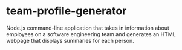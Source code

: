 # team-profile-generator
Node.js command-line application that takes in information about employees on a software engineering team and generates an HTML webpage that displays summaries for each person.

